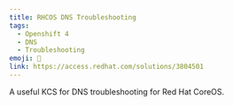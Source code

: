 ```yaml
---
title: RHCOS DNS Troubleshooting
tags:
  - Openshift 4
  - DNS
  - Troubleshooting
emoji: 🧹
link: https://access.redhat.com/solutions/3804501
---
```


A useful KCS for DNS troubleshooting for Red Hat CoreOS.

